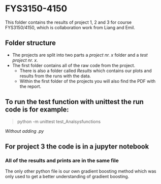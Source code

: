 # FYS3150-4150
This folder contains the results of project 1, 2 and 3 for course FYS3150/4150, which is collaboration work from Liang and Emil.

## Folder structure

* The projects are split into two parts a *project nr. x* folder and a *test project nr. x*.
* The first folder contains all of the raw code from the project.
  * There is also a folder called *Results* which contains our plots and results from the runs with the data.
  * Within the first folder of the projects you will also find the PDF with the report.


## To run the test function with unittest the run code is for example:
> python -m unittest test_Analsysfunctions

*Without adding .py*

## For project 3 the code is in a jupyter notebook 
### All of the results and prints are in the same file
The only other python file is our own gradient boosting method which was only used to get a better understanding of gradient boosting.
